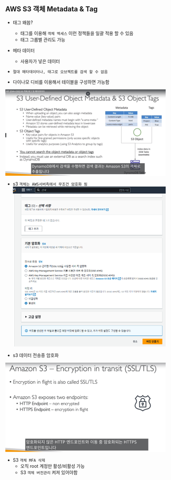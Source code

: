 
## AWS S3 객체 Metadata & Tag

- 태그 왜씀?
  - 태그를 이용해 `객체 엑세스` 이런 정책들을 일괄 적용 할 수 있음
  - 태그 그룹별 관리도 가능

- 메타 데이터
  - 사용자가 넣은 데이터



- `절대 메타데이터나, 태그로 오브젝트를 검색 할 수 없음`

- 다이나모 디비를 이용해서 테이블을 구성하면 가능함

![Alt text](../etc/image3/s3%EB%A9%94%ED%83%80%EB%8D%B0%EC%9D%B4%ED%84%B0.png)


- s3 `객체는 AWS서버측에서 무조건 암호화 됨`
![Alt text](../etc/image3/s3%EB%B2%84%ED%82%B7%EB%A7%8C%EB%93%A4%EB%95%8C%EC%95%94%ED%98%B8%ED%99%94.png)


- s3 데이터 전송중 암호화

![Alt text](../etc/image3/S3%EC%A0%84%EC%86%A1%EC%A4%91_%EC%95%94%ED%98%B8%ED%99%94.png)



- S3 `객체 MFA 삭제`
  - 오직 root 계정만 활성/비활성 가능
  - S3 `객체 버전관리` 켜져 있어야함

















